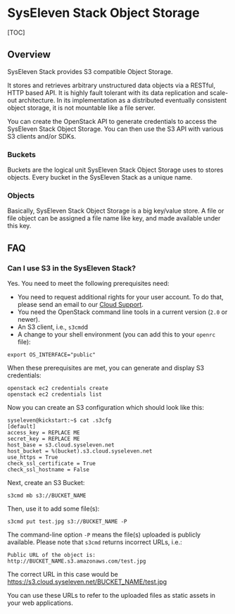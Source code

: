 # SysEleven Stack Object Storage

[TOC]

## Overview

SysEleven Stack provides S3 compatible Object Storage.

It stores and retrieves arbitrary unstructured data objects via a RESTful, HTTP based API. It is highly fault tolerant with its data replication and scale-out architecture. In its implementation as a distributed eventually consistent object storage, it is not mountable like a file server.

You can create the OpenStack API to generate credentials to access the SysEleven Stack Object Storage. You can then use the S3 API with various S3 clients and/or SDKs.


### Buckets

Buckets are the logical unit SysEleven Stack Object Storage uses to stores objects. Every bucket in the SysEleven Stack as a unique name.

### Objects

Basically, SysEleven Stack Object Storage is a big key/value store. A file or file object can be assigned a file name like key, and made available under this key.

## FAQ

### Can I use S3 in the SysEleven Stack?

Yes. You need to meet the following prerequisites need:


* You need to request additional rights for your user account. To do that, please send an email to our [Cloud Support](mailto:cloudsuppor@syseleven.de).
* You need the OpenStack command line tools in a current version (`2.0` or newer).
* An S3 client, i.e., `s3cmd`d
* A change to your shell environment (you can add this to your `openrc` file):

```
export OS_INTERFACE="public"
```

When these prerequisites are met, you can generate and display S3 credentials:

```
openstack ec2 credentials create
openstack ec2 credentials list
```

Now you can create an S3 configuration which should look like this:

```
syseleven@kickstart:~$ cat .s3cfg
[default]
access_key = REPLACE ME
secret_key = REPLACE ME
host_base = s3.cloud.syseleven.net
host_bucket = %(bucket).s3.cloud.syseleven.net
use_https = True
check_ssl_certificate = True
check_ssl_hostname = False
```

Next, create an S3 Bucket:

```
s3cmd mb s3://BUCKET_NAME
```

Then, use it to add some file(s):

```
s3cmd put test.jpg s3://BUCKET_NAME -P
```

The command-line option `-P` means the file(s) uploaded is publicly available. Please note that `s3cmd` returns incorrect URLs, i.e.:

```
Public URL of the object is: http://BUCKET_NAME.s3.amazonaws.com/test.jpg
```

The correct URL in this case would be https://s3.cloud.syseleven.net/BUCKET_NAME/test.jpg

You can use these URLs to refer to the uploaded files as static assets in your web applications.
